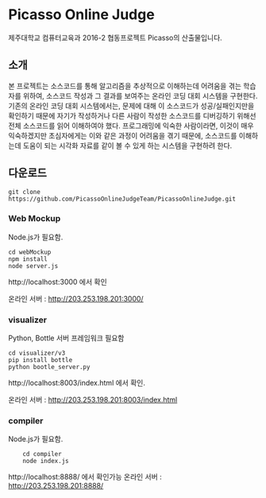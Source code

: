 # Picasso Online Judge
제주대학교 컴퓨터교육과 2016-2 협동프로젝트 Picasso의 산출물입니다.

## 소개
본 프로젝트는 소스코드를 통해 알고리즘을 추상적으로 이해하는데 어려움을 겪는 학습자를 위하여, 소스코드 작성과 그 결과를 보여주는 온라인 코딩 대회 시스템을 구현한다. 기존의 온라인 코딩 대회 시스템에서는, 문제에 대해 이 소스코드가 성공/실패인지만을 확인하기 때문에 자기가 작성하거나 다른 사람이 작성한 소스코드를 디버깅하기 위해선 전체 소스코드를 읽어 이해하여야 했다. 프로그래밍에 익숙한 사람이라면, 이것이 매우 익숙하겠지만 초심자에게는 이와 같은 과정이 어려움을 겪기 때문에, 소스코드를 이해하는데 도움이 되는 시각화 자료를 같이 볼 수 있게 하는 시스템을 구현하려 한다.

## 다운로드
```
git clone https://github.com/PicassoOnlineJudgeTeam/PicassoOnlineJudge.git
```

### Web Mockup
Node.js가 필요함.
```
cd webMockup
npm install
node server.js
```

http://localhost:3000 에서 확인

온라인 서버 : http://203.253.198.201:3000/

### visualizer
Python, Bottle 서버 프레임워크 필요함
```
cd visualizer/v3
pip install bottle
python bootle_server.py
```

http://localhost:8003/index.html 에서 확인.

온라인 서버 : http://203.253.198.201:8003/index.html


### compiler
Node.js가 필요함.
```
    cd compiler
    node index.js
```

http://localhost:8888/ 에서 확인가능
온라인 서버 : http://203.253.198.201:8888/
